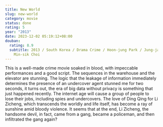 ```yaml
---
title: New World
slug: new-world
category: movie
status: done
rating: 5
year: "2013"
date: 2023-12-02 05:19:12+08:00
douban:
  rating: 8.9
  subtitle: 2013 / South Korea / Drama Crime / Hoon-jung Park / Jung-jae Lee,
    Min-sik Choi
---
```


This is a well-made crime movie soaked in blood, with impeccable performances and a good script. The sequences in the warehouse and the elevator are stunning. The logic that the leakage of information immediately determines the presence of an undercover agent stunned me for two seconds, it turns out, the era of big data without privacy is something that just happened recently. The internet age will cause a group of people to lose their jobs, including spies and undercovers. The love of Ding Qing for Li Zicheng, which transcends the worldly and life itself, has become a ray of sunshine amid bloody violence. It seems that at the end, Li Zicheng, the handsome devil, in fact, came from a gang, became a policeman, and then infiltrated the gang again?
